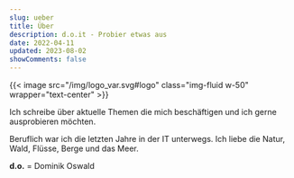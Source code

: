 ```yaml
---
slug: ueber
title: Über
description: d.o.it - Probier etwas aus
date: 2022-04-11
updated: 2023-08-02
showComments: false
---
```


{{< image src="/img/logo_var.svg#logo" class="img-fluid w-50" wrapper="text-center" >}}

Ich schreibe über aktuelle Themen die mich beschäftigen und ich gerne ausprobieren möchten.

Beruflich war ich die letzten Jahre in der IT unterwegs. Ich liebe die Natur, Wald, Flüsse, Berge und das Meer.

**d.o.** = Dominik Oswald
